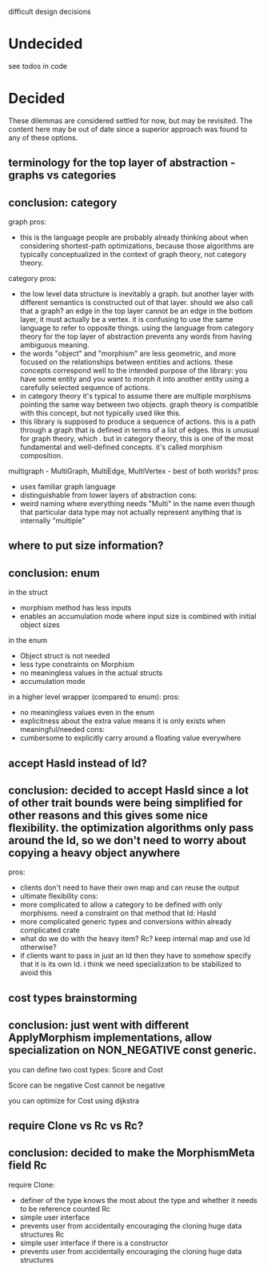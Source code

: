 difficult design decisions

# Undecided
see todos in code

# Decided
These dilemmas are considered settled for now, but may be revisited. The content here may be out of date since a superior approach was found to any of these options.

## terminology for the top layer of abstraction - graphs vs categories
conclusion: category
----
graph pros:
- this is the language people are probably already thinking about when considering shortest-path optimizations, because those algorithms are typically conceptualized in the context of graph theory, not category theory.

category pros:
- the low level data structure is inevitably a graph. but another layer with different semantics is constructed out of that layer. should we also call that a graph? an edge in the top layer cannot be an edge in the bottom layer, it must actually be a vertex. it is confusing to use the same language to refer to opposite things. using the language from category theory for the top layer of abstraction prevents any words from having ambiguous meaning.
- the words "object" and "morphism" are less geometric, and more focused on the relationships between entities and actions. these concepts correspond well to the intended purpose of the library: you have some entity and you want to morph it into another entity using a carefully selected sequence of actions.
- in category theory it's typical to assume there are multiple morphisms pointing the same way between two objects. graph theory is compatible with this concept, but not typically used like this.
- this library is supposed to produce a sequence of actions. this is a path through a graph that is defined in terms of a list of edges. this is unusual for graph theory, which . but in category theory, this is one of the most fundamental and well-defined concepts. it's called morphism composition.

multigraph - MultiGraph, MultiEdge, MultiVertex - best of both worlds?
pros:
- uses familiar graph language
- distinguishable from lower layers of abstraction
cons:
- weird naming where everything needs "Multi" in the name even though that particular data type may not actually represent anything that is internally "multiple"

## where to put size information?
conclusion: enum
----
in the struct
- morphism method has less inputs
- enables an accumulation mode where input size is combined with initial object sizes

in the enum
- Object struct is not needed
- less type constraints on Morphism
- no meaningless values in the actual structs
- accumulation mode 

in a higher level wrapper (compared to enum):
pros:
- no meaningless values even in the enum
- explicitness about the extra value means it is only exists when meaningful/needed
cons:
- cumbersome to explicitly carry around a floating value everywhere

## accept HasId instead of Id?
conclusion: decided to accept HasId since a lot of other trait bounds were being simplified for other reasons and this gives some nice flexibility. the optimization algorithms only pass around the Id, so we don't need to worry about copying a heavy object anywhere
----
pros:
- clients don't need to have their own map and can reuse the output
- ultimate flexibility
cons:
- more complicated to allow a category to be defined with only morphisms. need a constraint on that method that Id: HasId
- more complicated generic types and conversions within already complicated crate
- what do we do with the heavy item? Rc? keep internal map and use Id otherwise?
- if clients want to pass in just an Id then they have to somehow specify that it is its own Id. i think we need specialization to be stabilized to avoid this


## cost types brainstorming
conclusion: just went with different ApplyMorphism implementations, allow specialization on NON_NEGATIVE const generic.
----
you can define two cost types: Score and Cost

Score can be negative
Cost cannot be negative

you can optimize for Cost using dijkstra


## require Clone vs Rc<Morphism> vs Rc<MorphismMeta>?
conclusion: decided to make the MorphismMeta field Rc
----
require Clone:
- definer of the type knows the most about the type and whether it needs to be reference counted
Rc<Morphism>
- simple user interface
- prevents user from accidentally encouraging the cloning huge data structures
Rc<MorphismMeta>
- simple user interface if there is a constructor
- prevents user from accidentally encouraging the cloning huge data structures
